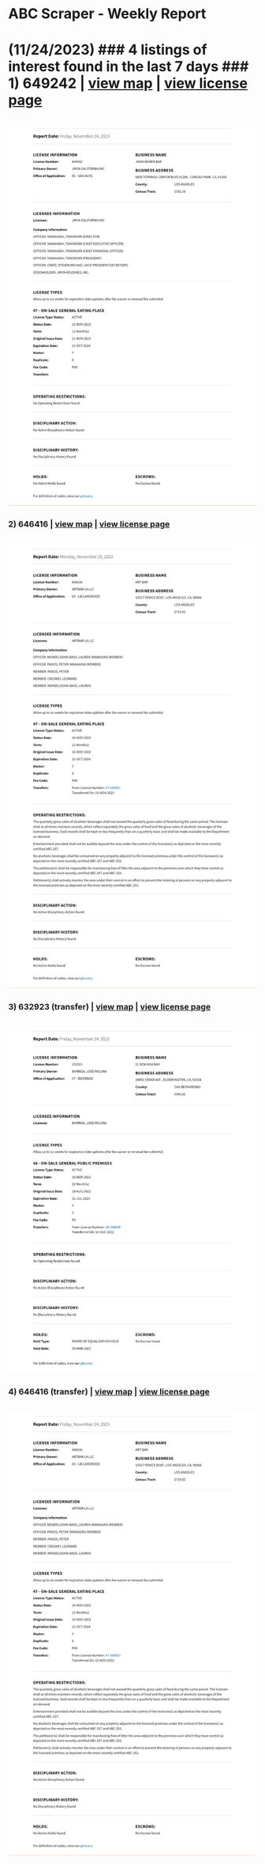# ABC Scraper - Weekly Report
# (11/24/2023) ### 4 listings of interest found in the last 7 days ### 1) 649242  | [view map](https://maps.google.com?q=6600%20TOPANGA%20CANYON%20BLVD%20%231280%2C%20CANOGA%20PARK) | [view license page](https://www.abc.ca.gov/licensing/license-lookup/single-license/?RPTTYPE=12&LICENSE=649242)
![649242](https://raw.githubusercontent.com/playatgtb/abc-scraper/main/downloads/2023-11-21-screenshots/649242.png)
---
### 2) 646416  | [view map](https://maps.google.com?q=12017%20VENICE%20BLVD%2C%20LOS%20ANGELES) | [view license page](https://www.abc.ca.gov/licensing/license-lookup/single-license/?RPTTYPE=12&LICENSE=646416)
![646416](https://raw.githubusercontent.com/playatgtb/abc-scraper/main/downloads/2023-11-16-screenshots/646416.png)
---
### 3) 632923 (transfer) | [view map](https://maps.google.com?q=10892%20CEDAR%20AVE%2C%20BLOOMINGTON) | [view license page](https://www.abc.ca.gov/licensing/license-lookup/single-license/?RPTTYPE=12&LICENSE=632923)
![632923](https://raw.githubusercontent.com/playatgtb/abc-scraper/main/downloads/2023-11-15-screenshots/632923.png)
---
### 4) 646416 (transfer) | [view map](https://maps.google.com?q=12017%20VENICE%20BLVD%2C%20LOS%20ANGELES) | [view license page](https://www.abc.ca.gov/licensing/license-lookup/single-license/?RPTTYPE=12&LICENSE=646416)
![646416](https://raw.githubusercontent.com/playatgtb/abc-scraper/main/downloads/2023-11-15-screenshots/646416.png)
---
